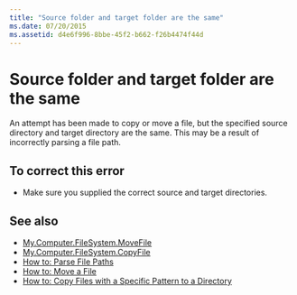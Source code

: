 ```yaml
---
title: "Source folder and target folder are the same"
ms.date: 07/20/2015
ms.assetid: d4e6f996-8bbe-45f2-b662-f26b4474f44d
---
```

# Source folder and target folder are the same
An attempt has been made to copy or move a file, but the specified source directory and target directory are the same. This may be a result of incorrectly parsing a file path.  
  
## To correct this error  
  
- Make sure you supplied the correct source and target directories.  
  
## See also

- [My.Computer.FileSystem.MoveFile](xref:Microsoft.VisualBasic.FileIO.FileSystem.MoveFile%2A)
- [My.Computer.FileSystem.CopyFile](xref:Microsoft.VisualBasic.FileIO.FileSystem.CopyFile%2A)
- [How to: Parse File Paths](../developing-apps/programming/drives-directories-files/how-to-parse-file-paths.md)
- [How to: Move a File](../developing-apps/programming/drives-directories-files/how-to-move-a-file.md)
- [How to: Copy Files with a Specific Pattern to a Directory](../developing-apps/programming/drives-directories-files/how-to-copy-files-with-a-specific-pattern-to-a-directory.md)
